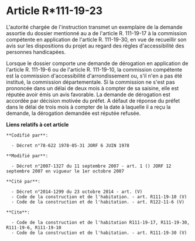 # Article R*111-19-23

L'autorité chargée de l'instruction transmet un exemplaire de la demande assortie du dossier mentionné au a de l'article R.
111-19-17 à la commission compétente en application de l'article R. 111-19-30, en vue de recueillir son avis sur les
dispositions du projet au regard des règles d'accessibilité des personnes handicapées.

Lorsque le dossier comporte une demande de dérogation en application de l'article R. 111-19-6 ou de l'article R. 111-19-10,
la commission compétente est la commission d'accessibilité d'arrondissement ou, s'il n'en a pas été institué, la commission
départementale. Si la commission ne s'est pas prononcée dans un délai de deux mois à compter de sa saisine, elle est réputée
avoir émis un avis favorable. La demande de dérogation est accordée par décision motivée du préfet. A défaut de réponse du
préfet dans le délai de trois mois à compter de la date à laquelle il a reçu la demande, la dérogation demandée est réputée
refusée.

**Liens relatifs à cet article**

	**Codifié par**:

	  - Décret n°78-622 1978-05-31 JORF 6 JUIN 1978

	**Modifié par**:

	  - Décret n°2007-1327 du 11 septembre 2007 - art. 1 () JORF 12 septembre 2007 en vigueur le 1er octobre 2007

	**Cité par**:

	  - Décret n°2014-1299 du 23 octobre 2014 - art. (V)
	  - Code de la construction et de l'habitation. - art. R111-19-10 (V)
	  - Code de la construction et de l'habitation. - art. R122-11-6 (V)

	**Cite**:

	  - Code de la construction et de l'habitation R111-19-17, R111-19-30, R111-19-6, R111-19-10
	  - Code de la construction et de l'habitation. - art. R111-19-30 (V)
